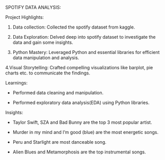 SPOTIFY DATA ANALYSIS:



Project Highlights:

1. Data collection: Collected the spotify dataset from kaggle.

2. Data Exploration: Delved deep into spotify dataset to investigate the data and gain some insights.

3. Python Mastery: Leveraged Python and essential libraries for efficient data manipulation and analysis.

4.Visual Storytelling: Crafted compelling visualizations like barplot, pie charts etc. to communicate the findings.



 Learnings:

 - Performed data cleaning and manipulation.

 - Performed exploratory data analysis(EDA) using Python libraries.



 Insights:

-  Taylor Swift, SZA and Bad Bunny are the top 3 most popular artist.

- Murder in my mind and I’m good (blue) are the most energetic songs.

- Peru and Starlight are most danceable song.

- Alien Blues and Metamorphosis are the top instrumental songs.
